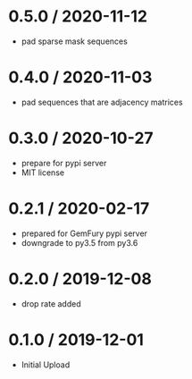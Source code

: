 # 0.5.0 / 2020-11-12

  * pad sparse mask sequences

# 0.4.0 / 2020-11-03

  * pad sequences that are adjacency matrices

# 0.3.0 / 2020-10-27

  * prepare for pypi server
  * MIT license

# 0.2.1 / 2020-02-17

   * prepared for GemFury pypi server
   * downgrade to py3.5 from py3.6

# 0.2.0 / 2019-12-08

  * drop rate added 

# 0.1.0 / 2019-12-01

  * Initial Upload
